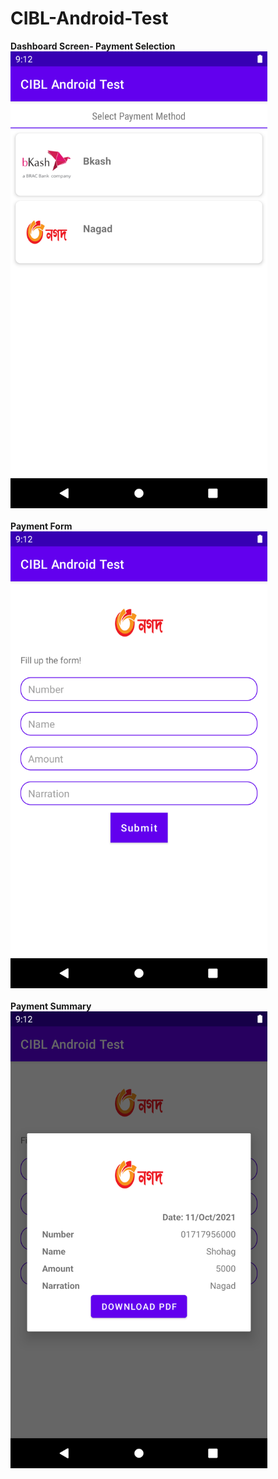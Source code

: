 # CIBL-Android-Test

<b> Dashboard Screen- Payment Selection </b><br>
<img src="scrn/01.png" alt="Payment Selection" width="411" height="731">
<br><br>
<b> Payment Form </b><br>
<img src="scrn/02.png" alt="Job Detail Screen" width="411" height="731">
<br><br>
<b> Payment Summary </b><br>
<img src="scrn/03.png" alt="Job Detail Screen" width="411" height="731">
